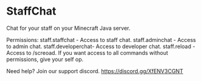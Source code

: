 # StaffChat
Chat for your staff on your Minecraft Java server. 

Permissions:
staff.staffchat - Access to staff chat.
staff.adminchat - Access to admin chat.
staff.developerchat- Access to developer chat.
staff.reload - Access to /screoad.
If you want access to all commands without permissions, give your self op.

Need help? Join our support discord. https://discord.gg/XfENV3CGNT


